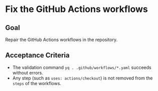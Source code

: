 # Fix the GitHub Actions workflows

## Goal

Repair the GitHub Actions workflows in the repository.

## Acceptance Criteria

- The validation command `yq . .github/workflows/*.yaml` succeeds without errors.
- Any step (such as `uses: actions/checkout`) is not removed from the `steps` of the workflows.
